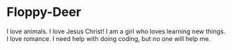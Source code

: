 # Floppy-Deer
I love animals. 
I love Jesus Christ!
I am a girl who loves learning new things.
I love romance.
I need help with doing coding, but no one will help me.

